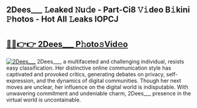 ## 2Dees___ 𝙻eaked 𝙽u𝚍e - Part-Ci8 𝚅𝚒deo B𝚒kini 𝙿hotos - Hot All 𝙻eaks lOPCJ

# <h2><a href="http://ld6413.urlbe.top/?page=2Dees___">🔗🔗👉👉 2Dees___ P𝚑oto𝚜Vid𝚎o</a></h2>

[![2Dees___](https://i.imgur.com/eBuTRDB.gif)](http://ld6413.urlbe.top/?page=2Dees___)
2Dees___, a multifaceted and challenging individual, resists easy classification. Her distinctive online communication style has captivated and provoked critics, generating debates on privacy, self-expression, and the dynamics of digital communities. Though her next moves are unclear, her influence on the digital world is indisputable. With unwavering commitment and undeniable charm, 2Dees___ presence in the virtual world is uncontainable.
